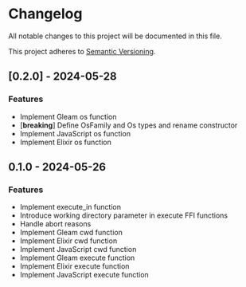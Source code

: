 # Changelog

All notable changes to this project will be documented in this file.

This project adheres to [Semantic Versioning](https://semver.org/spec/v2.0.0.html).

## [0.2.0] - 2024-05-28

### Features

-   Implement Gleam os function
-   [**breaking**] Define OsFamily and Os types and rename constructor
-   Implement JavaScript os function
-   Implement Elixir os function

## 0.1.0 - 2024-05-26

### Features

-   Implement execute_in function
-   Introduce working directory parameter in execute FFI functions
-   Handle abort reasons
-   Implement Gleam cwd function
-   Implement Elixir cwd function
-   Implement JavaScript cwd function
-   Implement Gleam execute function
-   Implement Elixir execute function
-   Implement JavaScript execute function

<!-- generated by git-cliff -->
